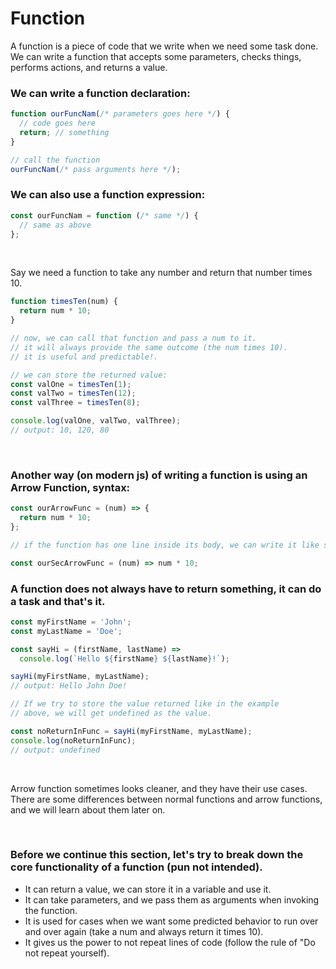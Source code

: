 # Function

A function is a piece of code that we write when we need some task done. We can write a function that accepts some parameters, checks things, performs actions, and returns a value.
<br>

### We can write a function declaration:

```js
function ourFuncNam(/* parameters goes here */) {
  // code goes here
  return; // something
}

// call the function
ourFuncNam(/* pass arguments here */);
```

### We can also use a function expression:

```js
const ourFuncNam = function (/* same */) {
  // same as above
};
```

<br>

Say we need a function to take any number and return that number times 10.

```js
function timesTen(num) {
  return num * 10;
}

// now, we can call that function and pass a num to it.
// it will always provide the same outcome (the num times 10).
// it is useful and predictable!.

// we can store the returned value:
const valOne = timesTen(1);
const valTwo = timesTen(12);
const valThree = timesTen(8);

console.log(valOne, valTwo, valThree);
// output: 10, 120, 80
```

<br>

### Another way (on modern js) of writing a function is using an Arrow Function, syntax:

```js
const ourArrowFunc = (num) => {
  return num * 10;
};

// if the function has one line inside its body, we can write it like so:

const ourSecArrowFunc = (num) => num * 10;
```

### A function does not always have to return something, it can do a task and that's it.

```js
const myFirstName = 'John';
const myLastName = 'Doe';

const sayHi = (firstName, lastName) =>
  console.log(`Hello ${firstName} ${lastName}!`);

sayHi(myFirstName, myLastName);
// output: Hello John Doe!

// If we try to store the value returned like in the example
// above, we will get undefined as the value.

const noReturnInFunc = sayHi(myFirstName, myLastName);
console.log(noReturnInFunc);
// output: undefined
```

<br>

Arrow function sometimes looks cleaner, and they have their use cases.
There are some differences between normal functions and arrow functions, and we will learn about them later on.

<br>

### Before we continue this section, let's try to break down the core functionality of a function (pun not intended).

- It can return a value, we can store it in a variable and use it.
- It can take parameters, and we pass them as arguments when invoking the function.
- It is used for cases when we want some predicted behavior to run over and over again (take a num and always return it times 10).
- It gives us the power to not repeat lines of code (follow the rule of "Do not repeat yourself).
